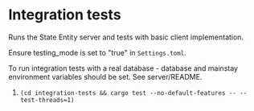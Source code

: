 # Integration tests

Runs the State Entity server and tests with basic client implementation.<br>

Ensure testing_mode is set to "true" in `Settings.toml`.

To run integration tests with a real database - database and mainstay environment variables should be set. See server/README.
1. ```(cd integration-tests && cargo test --no-default-features -- --test-threads=1)```
